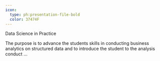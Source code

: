 ```yaml
---
icon:
  type: ph:presentation-file-bold
  color: 37474F
---
```

Data Science in Practice

The purpose is to advance the students skills in conducting business analytics on structured data and to introduce the student to the analysis conduct ... 

